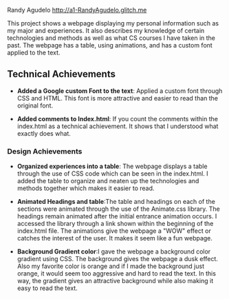 Randy Agudelo
http://a1-RandyAgudelo.glitch.me

This project shows a webpage displaying my personal information such as my major and experiences. 
It also describes my knowledge of certain technologies and methods as well as what CS courses I have
taken in the past. The webpage has a table, using animations, and has a custom font applied to the text.

## Technical Achievements
- **Added a Google custom Font to the text**: Applied a custom font through CSS and HTML. This font is more
attractive and easier to read than the original font.

- **Added comments to Index.html**: If you count the comments within the index.html as a technical achievement. It shows that
I understood what exactly does what.

### Design Achievements
- **Organized experiences into a table**: The webpage displays a table through the use of CSS code which 
can be seen in the index.html. I added the table to organize and neaten up the technologies and methods together 
which makes it easier to read.

- **Animated Headings and table**:The table and headings on each of the sections were animated through the
use of the Animate.css library. The headings remain animated after the initial entrance animation occurs.
I accessed the library through a link shown within the beginning of the index.html file. The animations
give the webpage a "WOW" effect or catches the interest of the user. It makes it seem like a fun webpage.
 
- **Background Gradient color**:I gave the webpage a background color gradient using CSS. The background
gives the webpage a dusk effect. Also my favorite color is orange and if I made the background just orange,
it would seem too aggressive and hard to read the text. In this way, the gradient gives an attractive background while 
also making it easy to read the text.



